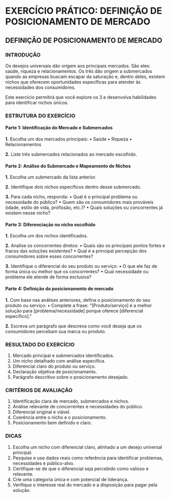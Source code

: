 # EXERCÍCIO PRÁTICO: DEFINIÇÃO DE POSICIONAMENTO DE MERCADO

## DEFINIÇÃO DE POSICIONAMENTO DE MERCADO

### INTRODUÇÃO

Os desejos universais dão origem aos principais mercados. São eles: saúde, riqueza e relacionamentos. Os três dão origem a submercados quando as empresas buscam escapar da saturação e, dentro deles, existem nichos que oferecem oportunidades específicas para atender às necessidades dos consumidores.

Este exercício permitirá que você explore os 3 e desenvolva habilidades para identificar nichos únicos.

### ESTRUTURA DO EXERCÍCIO

#### Parte 1: Identificação do Mercado e Submercados

**1.** Escolha um dos mercados principais:
• Saúde
• Riqueza
• Relacionamentos

**2.** Liste três submercados relacionados ao mercado escolhido.

#### Parte 2: Análise do Submercado e Mapeamento de Nichos

**1.** Escolha um submercado da lista anterior.

**2.** Identifique dois nichos específicos dentro desse submercado.

**3.** Para cada nicho, responda:
• Qual é o principal problema ou necessidade do público?
• Quem são os consumidores mais prováveis (idade, estilo de vida, profissão, etc.)?
• Quais soluções ou concorrentes já existem nesse nicho?

#### Parte 3: Diferenciação no nicho escolhido

**1.** Escolha um dos nichos identificados.

**2.** Analise os concorrentes diretos:
• Quais são os principais pontos fortes e fracos das soluções existentes?
• Qual é a principal percepção dos consumidores sobre esses concorrentes?

**3.** Identifique o diferencial do seu produto ou serviço:
• O que ele faz de forma única ou melhor que os concorrentes?
• Qual necessidade ou problema ele atende de forma exclusiva?

#### Parte 4: Definição do posicionamento de mercado

**1.** Com base nas análises anteriores, defina o posicionamento do seu produto ou serviço:
• Complete a frase:
"[Produto/serviço] é a melhor solução para [problema/necessidade] porque oferece [diferencial específico]."

**2.** Escreva um parágrafo que descreva como você deseja que os consumidores percebam sua marca ou produto.

### RESULTADO DO EXERCÍCIO

1. Mercado principal e submercados identificados.
2. Um nicho detalhado com análise específica.
3. Diferencial claro do produto ou serviço.
4. Declaração objetiva de posicionamento.
5. Parágrafo descritivo sobre o posicionamento desejado.

### CRITÉRIOS DE AVALIAÇÃO

1. Identificação clara de mercado, submercados e nichos.
2. Análise relevante de concorrentes e necessidades do público.
3. Diferencial original e viável.
4. Coerência entre o nicho e o posicionamento.
5. Posicionamento bem definido e claro.

### DICAS

1. Escolha um nicho com diferencial claro, alinhado a um desejo universal principal.
2. Pesquise e use dados reais como referência para identificar problemas, necessidades e público-alvo.
3. Certifique-se de que o diferencial seja percebido como valioso e relevante.
4. Crie uma categoria única e com potencial de liderança.
5. Verifique o interesse real do mercado e a disposição para pagar pela solução.
